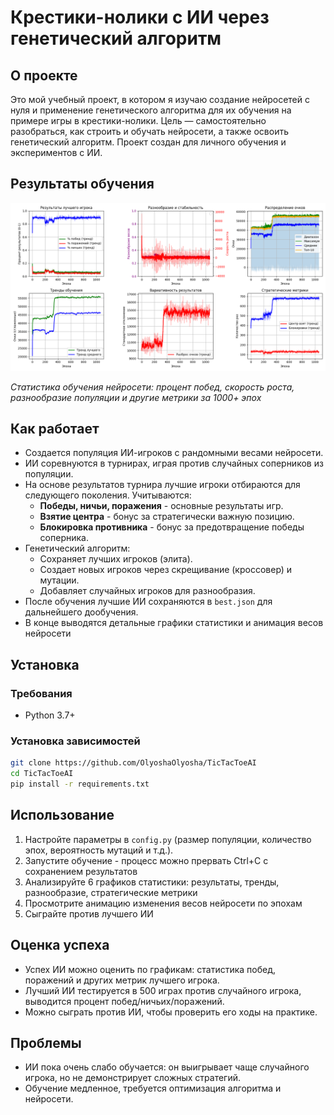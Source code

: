 # Крестики-нолики с ИИ через генетический алгоритм

## О проекте
Это мой учебный проект, в котором я изучаю создание нейросетей с нуля и применение генетического алгоритма для их обучения на примере игры в крестики-нолики. Цель — самостоятельно разобраться, как строить и обучать нейросети, а также освоить генетический алгоритм. Проект создан для личного обучения и экспериментов с ИИ.

## Результаты обучения
![Графики обучения ИИ](assets/training_results.png)

*Статистика обучения нейросети: процент побед, скорость роста, разнообразие популяции и другие метрики за 1000+ эпох*

## Как работает
- Создается популяция ИИ-игроков с рандомными весами нейросети.
- ИИ соревнуются в турнирах, играя против случайных соперников из популяции.
- На основе результатов турнира лучшие игроки отбираются для следующего поколения. Учитываются:
  - **Победы, ничьи, поражения** - основные результаты игр.
  - **Взятие центра** - бонус за стратегически важную позицию.
  - **Блокировка противника** - бонус за предотвращение победы соперника.
- Генетический алгоритм:
  - Сохраняет лучших игроков (элита).
  - Создает новых игроков через скрещивание (кроссовер) и мутации.
  - Добавляет случайных игроков для разнообразия.
- После обучения лучшие ИИ сохраняются в `best.json` для дальнейшего дообучения.
- В конце выводятся детальные графики статистики и анимация весов нейросети

## Установка

### Требования
- Python 3.7+

### Установка зависимостей
```bash
git clone https://github.com/OlyoshaOlyosha/TicTacToeAI
cd TicTacToeAI
pip install -r requirements.txt
```

## Использование
1. Настройте параметры в `config.py` (размер популяции, количество эпох, вероятность мутаций и т.д.).
2. Запустите обучение - процесс можно прервать Ctrl+C с сохранением результатов
3. Анализируйте 6 графиков статистики: результаты, тренды, разнообразие, стратегические метрики
4. Просмотрите анимацию изменения весов нейросети по эпохам
5. Сыграйте против лучшего ИИ

## Оценка успеха
- Успех ИИ можно оценить по графикам: статистика побед, поражений и других метрик лучшего игрока.
- Лучший ИИ тестируется в 500 играх против случайного игрока, выводится процент побед/ничьих/поражений.
- Можно сыграть против ИИ, чтобы проверить его ходы на практике.

## Проблемы
- ИИ пока очень слабо обучается: он выигрывает чаще случайного игрока, но не демонстрирует сложных стратегий.
- Обучение медленное, требуется оптимизация алгоритма и нейросети.